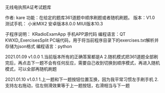 无线电执照A证考试题库

作者: kare
功能：在给定的题库361道题中顺序刷题或者随机刷题。
版本：V1.0
测试手机：
	小米MIX2 
	安卓版本8.0.0 
	MIUI版本10.3

子程序说明：
	KRadioExamApp 手机APP源代码
		编程语言：QT
	KWXD_ExercisesSplit PC端代码，用于将当前程序目录下的exercises.txt解析并存储为json格式
		编程语言：python

2021.01.09 v1.0.0
1.当前版本所有的正确答案都是A
2.随机模式把361道题全部刷完后，再点击下一题不会有任何反应，需要自己收到切换到顺序模式，再进入随机模式，可以全部再随机刷题

2021.01.10 v1.0.1
1.上一题和下一题按钮位置互换，因为我平常习惯左手刷手机
2.支持左右拖动，往左侧滑效果等于上一题按钮，右滑相当与下一题
